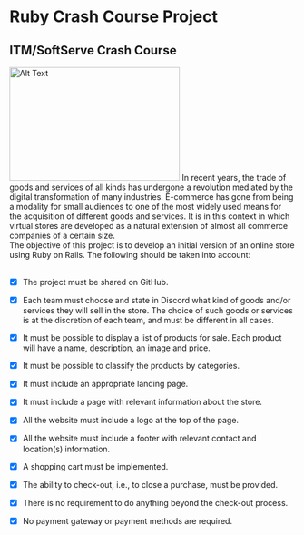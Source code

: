 # Ruby Crash Course Project 
## ITM/SoftServe Crash Course
<img src="https://res.cloudinary.com/practicaldev/image/fetch/s--jvDLhx0b--/c_imagga_scale,f_auto,fl_progressive,h_420,q_auto,w_1000/https://dev-to-uploads.s3.amazonaws.com/i/cpcr5w0kgl6j94tss7n9.png" alt="Alt Text" width="300" height="200" /> 
In recent years, the trade of goods and services of all kinds has undergone a revolution mediated by the digital transformation of many industries. E-commerce has gone from being a modality for small audiences to one of the most widely used means for the acquisition of different goods and services. It is in this context in which virtual stores are developed as a natural extension of almost all commerce companies of a certain size.
<br>
The objective of this project is to develop an initial version of an online store using Ruby on Rails. The following should be taken into account:
<br>
<br>

- [X] The project must be shared on GitHub.
- [X] Each team must choose and state in Discord what kind of goods and/or services they will sell in the store. The choice of such goods or services is at the discretion of each team, and must be different in all cases.
- [X] It must be possible to display a list of products for sale. Each product will have a name, description, an image and price.
- [X] It must be possible to classify the products by categories.
- [X] It must include an appropriate landing page.
- [X] It must include a page with relevant information about the store.
- [X] All the website must include a logo at the top of the page.
- [X] All the website must include a footer with relevant contact and location(s) information.
- [X] A shopping cart must be implemented.
- [X] The ability to check-out, i.e., to close a purchase, must be provided.
- [X] There is no requirement to do anything beyond the check-out process.
- [X] No payment gateway or payment methods are required.


